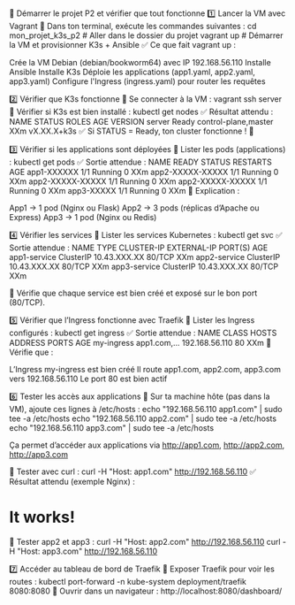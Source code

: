 🚀 Démarrer le projet P2 et vérifier que tout fonctionne
1️⃣ Lancer la VM avec Vagrant
📌 Dans ton terminal, exécute les commandes suivantes :
cd mon_projet_k3s_p2  # Aller dans le dossier du projet
vagrant up            # Démarrer la VM et provisionner K3s + Ansible
✅ Ce que fait vagrant up :

Crée la VM Debian (debian/bookworm64) avec IP 192.168.56.110
Installe Ansible
Installe K3s
Déploie les applications (app1.yaml, app2.yaml, app3.yaml)
Configure l'Ingress (ingress.yaml) pour router les requêtes

2️⃣ Vérifier que K3s fonctionne
📌 Se connecter à la VM :
vagrant ssh server
📌 Vérifier si K3s est bien installé :
kubectl get nodes
✅ Résultat attendu :
NAME      STATUS   ROLES                  AGE   VERSION
server    Ready    control-plane,master   XXm   vX.XX.X+k3s
✅ Si STATUS = Ready, ton cluster fonctionne ! 🎉

3️⃣ Vérifier si les applications sont déployées
📌 Lister les pods (applications) :
kubectl get pods
✅ Sortie attendue :
NAME                      READY   STATUS    RESTARTS   AGE
app1-XXXXXX               1/1     Running   0          XXm
app2-XXXXX-XXXXX          1/1     Running   0          XXm
app2-XXXXX-XXXXX          1/1     Running   0          XXm
app2-XXXXX-XXXXX          1/1     Running   0          XXm
app3-XXXXX                1/1     Running   0          XXm
📌 Explication :

App1 → 1 pod (Nginx ou Flask)
App2 → 3 pods (réplicas d’Apache ou Express)
App3 → 1 pod (Nginx ou Redis)

4️⃣ Vérifier les services
📌 Lister les services Kubernetes :
kubectl get svc
✅ Sortie attendue :
NAME           TYPE        CLUSTER-IP     EXTERNAL-IP   PORT(S)   AGE
app1-service   ClusterIP   10.43.XXX.XX   <none>        80/TCP    XXm
app2-service   ClusterIP   10.43.XXX.XX   <none>        80/TCP    XXm
app3-service   ClusterIP   10.43.XXX.XX   <none>        80/TCP    XXm

📌 Vérifie que chaque service est bien créé et exposé sur le bon port (80/TCP).

5️⃣ Vérifier que l’Ingress fonctionne avec Traefik
📌 Lister les Ingress configurés :
kubectl get ingress
✅ Sortie attendue :
NAME         CLASS    HOSTS          ADDRESS         PORTS   AGE
my-ingress   <none>   app1.com,...   192.168.56.110  80      XXm
📌 Vérifie que :

L’Ingress my-ingress est bien créé
Il route app1.com, app2.com, app3.com vers 192.168.56.110
Le port 80 est bien actif

6️⃣ Tester les accès aux applications
📌 Sur ta machine hôte (pas dans la VM), ajoute ces lignes à /etc/hosts :
echo "192.168.56.110 app1.com" | sudo tee -a /etc/hosts
echo "192.168.56.110 app2.com" | sudo tee -a /etc/hosts
echo "192.168.56.110 app3.com" | sudo tee -a /etc/hosts

Ça permet d’accéder aux applications via http://app1.com, http://app2.com, http://app3.com 

📌 Tester avec curl :
curl -H "Host: app1.com" http://192.168.56.110
✅ Résultat attendu (exemple Nginx) :
<!DOCTYPE html>
<html>
<head><title>Welcome to nginx!</title></head>
<body><h1>It works!</h1></body>
</html>

📌 Tester app2 et app3 :
curl -H "Host: app2.com" http://192.168.56.110
curl -H "Host: app3.com" http://192.168.56.110


7️⃣ Accéder au tableau de bord de Traefik
📌 Exposer Traefik pour voir les routes :
kubectl port-forward -n kube-system deployment/traefik 8080:8080
📌 Ouvrir dans un navigateur :
http://localhost:8080/dashboard/
